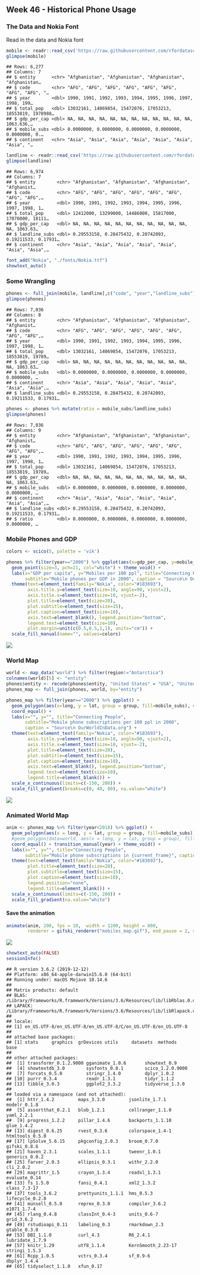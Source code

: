 
## Week 46 - Historical Phone Usage

### The Data and Nokia Font

Read in the data and Nokia font

``` r
mobile <- readr::read_csv('https://raw.githubusercontent.com/rfordatascience/tidytuesday/master/data/2020/2020-11-10/mobile.csv')
glimpse(mobile)
```

    ## Rows: 6,277
    ## Columns: 7
    ## $ entity      <chr> "Afghanistan", "Afghanistan", "Afghanistan", "Afghanistan…
    ## $ code        <chr> "AFG", "AFG", "AFG", "AFG", "AFG", "AFG", "AFG", "AFG", "…
    ## $ year        <dbl> 1990, 1991, 1992, 1993, 1994, 1995, 1996, 1997, 1998, 199…
    ## $ total_pop   <dbl> 13032161, 14069854, 15472076, 17053213, 18553819, 1978988…
    ## $ gdp_per_cap <dbl> NA, NA, NA, NA, NA, NA, NA, NA, NA, NA, NA, NA, 1063.636,…
    ## $ mobile_subs <dbl> 0.0000000, 0.0000000, 0.0000000, 0.0000000, 0.0000000, 0.…
    ## $ continent   <chr> "Asia", "Asia", "Asia", "Asia", "Asia", "Asia", "Asia", "…

``` r
landline <- readr::read_csv('https://raw.githubusercontent.com/rfordatascience/tidytuesday/master/data/2020/2020-11-10/landline.csv')
glimpse(landline)
```

    ## Rows: 6,974
    ## Columns: 7
    ## $ entity        <chr> "Afghanistan", "Afghanistan", "Afghanistan", "Afghanist…
    ## $ code          <chr> "AFG", "AFG", "AFG", "AFG", "AFG", "AFG", "AFG", "AFG",…
    ## $ year          <dbl> 1990, 1991, 1992, 1993, 1994, 1995, 1996, 1997, 1998, 1…
    ## $ total_pop     <dbl> 12412000, 13299000, 14486000, 15817000, 17076000, 18111…
    ## $ gdp_per_cap   <dbl> NA, NA, NA, NA, NA, NA, NA, NA, NA, NA, NA, NA, 1063.63…
    ## $ landline_subs <dbl> 0.29553158, 0.28475432, 0.20742093, 0.19211533, 0.17931…
    ## $ continent     <chr> "Asia", "Asia", "Asia", "Asia", "Asia", "Asia", "Asia",…

``` r
font_add("Nokia", "./fonts/Nokia.ttf")
showtext_auto()
```

### Some Wrangling

``` r
phones <- full_join(mobile, landline[,c("code", "year","landline_subs")], by=c("code", "year"))
glimpse(phones)
```

    ## Rows: 7,036
    ## Columns: 8
    ## $ entity        <chr> "Afghanistan", "Afghanistan", "Afghanistan", "Afghanist…
    ## $ code          <chr> "AFG", "AFG", "AFG", "AFG", "AFG", "AFG", "AFG", "AFG",…
    ## $ year          <dbl> 1990, 1991, 1992, 1993, 1994, 1995, 1996, 1997, 1998, 1…
    ## $ total_pop     <dbl> 13032161, 14069854, 15472076, 17053213, 18553819, 19789…
    ## $ gdp_per_cap   <dbl> NA, NA, NA, NA, NA, NA, NA, NA, NA, NA, NA, NA, 1063.63…
    ## $ mobile_subs   <dbl> 0.0000000, 0.0000000, 0.0000000, 0.0000000, 0.0000000, …
    ## $ continent     <chr> "Asia", "Asia", "Asia", "Asia", "Asia", "Asia", "Asia",…
    ## $ landline_subs <dbl> 0.29553158, 0.28475432, 0.20742093, 0.19211533, 0.17931…

``` r
phones <- phones %>% mutate(ratio = mobile_subs/landline_subs)
glimpse(phones)
```

    ## Rows: 7,036
    ## Columns: 9
    ## $ entity        <chr> "Afghanistan", "Afghanistan", "Afghanistan", "Afghanist…
    ## $ code          <chr> "AFG", "AFG", "AFG", "AFG", "AFG", "AFG", "AFG", "AFG",…
    ## $ year          <dbl> 1990, 1991, 1992, 1993, 1994, 1995, 1996, 1997, 1998, 1…
    ## $ total_pop     <dbl> 13032161, 14069854, 15472076, 17053213, 18553819, 19789…
    ## $ gdp_per_cap   <dbl> NA, NA, NA, NA, NA, NA, NA, NA, NA, NA, NA, NA, 1063.63…
    ## $ mobile_subs   <dbl> 0.0000000, 0.0000000, 0.0000000, 0.0000000, 0.0000000, …
    ## $ continent     <chr> "Asia", "Asia", "Asia", "Asia", "Asia", "Asia", "Asia",…
    ## $ landline_subs <dbl> 0.29553158, 0.28475432, 0.20742093, 0.19211533, 0.17931…
    ## $ ratio         <dbl> 0.0000000, 0.0000000, 0.0000000, 0.0000000, 0.0000000, …

### Mobile Phones and GDP

``` r
colors <- scico(5, palette = 'vik')

phones %>% filter(year=="2000") %>% ggplot(aes(x=gdp_per_cap, y=mobile_subs, fill=continent)) + 
  geom_point(size=3, pch=21, col="white") + theme_void() + 
  labs(x="GDP per capita", y="Mobiles per 100 ppl", title="Connecting People", 
       subtitle="Mobile phones per GDP in 2000", caption = "Source\n OurWorldInData.org") + 
  theme(text=element_text(family="Nokia", color="#183693"),
        axis.title.y=element_text(size=10, angle=90, vjust=2), 
        axis.title.x=element_text(size=10, vjust=-2), 
        plot.title=element_text(size=20),
        plot.subtitle=element_text(size=15),
        plot.caption=element_text(size=10),
        axis.text=element_blank(), legend.position="bottom", 
        legend.text=element_text(size=10), 
        plot.margin=unit(c(0.5,0.5,1,1), units="cm")) +
  scale_fill_manual(name="", values=colors)
```

![](README_files/figure-gfm/unnamed-chunk-4-1.png)<!-- -->

### World Map

``` r
world <- map_data("world") %>% filter(region!="Antarctica")
colnames(world)[5] <- "entity"
phones$entity <- recode(phones$entity, "United States" = "USA", "United Kingdom" = "UK")
phones_map <- full_join(phones, world, by="entity")

phones_map %>% filter(year=="2000") %>% ggplot() + 
  geom_polygon(aes(x=long, y = lat, group = group, fill=mobile_subs), color="grey40") + theme_void() +
  coord_equal() +
  labs(x="", y="", title="Connecting People", 
       subtitle="Mobile phone subscriptions per 100 ppl in 2000", 
       caption = "Source\n OurWorldInData.org") + 
  theme(text=element_text(family="Nokia", color="#183693"),
        axis.title.y=element_text(size=10, angle=90, vjust=2), 
        axis.title.x=element_text(size=10, vjust=-2), 
        plot.title=element_text(size=20),
        plot.subtitle=element_text(size=15),
        plot.caption=element_text(size=10),
        axis.text=element_blank(), legend.position="bottom", 
        legend.text=element_text(size=10), 
        legend.title=element_blank()) + 
  scale_x_continuous(limits=c(-150, 200)) +
  scale_fill_gradient(breaks=c(0, 40, 80), na.value="white")
```

![](README_files/figure-gfm/unnamed-chunk-5-1.png)<!-- -->

### Animated World Map

``` r
anim <- phones_map %>% filter(year<2018) %>% ggplot() + 
  geom_polygon(aes(x = long, y = lat, group = group, fill=mobile_subs)) +
  #geom_polygon(data=world, aes(x = long, y = lat, group = group), fill=NA, color="grey40") +
  coord_equal() + transition_manual(year) + theme_void() + 
  labs(x="", y="", title="Connecting People", 
       subtitle="Mobile phone subscriptions in {current_frame}", caption = "Source\n OurWorldInData.org") + 
  theme(text=element_text(family="Nokia", color="#183693"),
        plot.title=element_text(size=20),
        plot.subtitle=element_text(size=15),
        plot.caption=element_text(size=10),
        legend.position="none", 
        legend.title=element_blank()) +
  scale_x_continuous(limits=c(-150, 200)) + 
  scale_fill_gradient(na.value="white")
```

#### Save the animation

``` r
animate(anim, 200, fps = 10,  width = 1200, height = 800,
        renderer = gifski_renderer("mobiles_map.gif"), end_pause = 2, start_pause =  2)
```

![](mobiles_map.gif)

``` r
showtext_auto(FALSE)
sessionInfo()
```

    ## R version 3.6.2 (2019-12-12)
    ## Platform: x86_64-apple-darwin15.6.0 (64-bit)
    ## Running under: macOS Mojave 10.14.6
    ## 
    ## Matrix products: default
    ## BLAS:   /Library/Frameworks/R.framework/Versions/3.6/Resources/lib/libRblas.0.dylib
    ## LAPACK: /Library/Frameworks/R.framework/Versions/3.6/Resources/lib/libRlapack.dylib
    ## 
    ## locale:
    ## [1] en_US.UTF-8/en_US.UTF-8/en_US.UTF-8/C/en_US.UTF-8/en_US.UTF-8
    ## 
    ## attached base packages:
    ## [1] stats     graphics  grDevices utils     datasets  methods   base     
    ## 
    ## other attached packages:
    ##  [1] transformr_0.1.2.9000 gganimate_1.0.6       showtext_0.9         
    ##  [4] showtextdb_3.0        sysfonts_0.8.1        scico_1.2.0.9000     
    ##  [7] forcats_0.5.0         stringr_1.4.0         dplyr_1.0.2          
    ## [10] purrr_0.3.4           readr_1.3.1           tidyr_1.1.2          
    ## [13] tibble_3.0.3          ggplot2_3.3.2         tidyverse_1.3.0      
    ## 
    ## loaded via a namespace (and not attached):
    ##  [1] httr_1.4.2         maps_3.3.0         jsonlite_1.7.1     modelr_0.1.8      
    ##  [5] assertthat_0.2.1   blob_1.2.1         cellranger_1.1.0   yaml_2.2.1        
    ##  [9] progress_1.2.2     pillar_1.4.6       backports_1.1.10   glue_1.4.2        
    ## [13] digest_0.6.25      rvest_0.3.6        colorspace_1.4-1   htmltools_0.5.0   
    ## [17] lpSolve_5.6.15     pkgconfig_2.0.3    broom_0.7.0        gifski_0.8.6      
    ## [21] haven_2.3.1        scales_1.1.1       tweenr_1.0.1       generics_0.0.2    
    ## [25] farver_2.0.3       ellipsis_0.3.1     withr_2.2.0        cli_2.0.2         
    ## [29] magrittr_1.5       crayon_1.3.4       readxl_1.3.1       evaluate_0.14     
    ## [33] fs_1.5.0           fansi_0.4.1        xml2_1.3.2         class_7.3-17      
    ## [37] tools_3.6.2        prettyunits_1.1.1  hms_0.5.3          lifecycle_0.2.0   
    ## [41] munsell_0.5.0      reprex_0.3.0       compiler_3.6.2     e1071_1.7-4       
    ## [45] rlang_0.4.8        classInt_0.4-3     units_0.6-7        grid_3.6.2        
    ## [49] rstudioapi_0.11    labeling_0.3       rmarkdown_2.3      gtable_0.3.0      
    ## [53] DBI_1.1.0          curl_4.3           R6_2.4.1           lubridate_1.7.9   
    ## [57] knitr_1.29         utf8_1.1.4         KernSmooth_2.23-17 stringi_1.5.3     
    ## [61] Rcpp_1.0.5         vctrs_0.3.4        sf_0.9-6           dbplyr_1.4.4      
    ## [65] tidyselect_1.1.0   xfun_0.17
